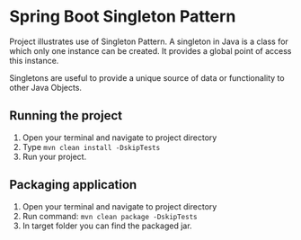 # Spring Boot Singleton Pattern

Project illustrates use of Singleton Pattern. A singleton in Java is a class for which only one instance can be created.
It provides a global point of access this instance.

Singletons are useful to provide a unique source of data or functionality to other Java Objects.


## Running the project

1. Open your terminal and navigate to project directory
2. Type ```mvn clean install -DskipTests```
3. Run your project.


## Packaging application

1. Open your terminal and navigate to project directory
2. Run command: ```mvn clean package -DskipTests```
3. In target folder you can find the packaged jar.
